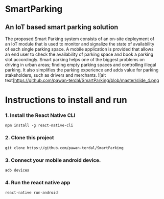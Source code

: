 # SmartParking
## An IoT based smart parking solution 

The proposed Smart Parking system consists of an on-site deployment of an IoT module that is used to monitor and signalize the state of availability of each single parking space. A mobile application is  provided that allows an end user to check the availability of parking space and book a parking slot accordingly.
Smart parking helps one of the biggest problems on driving in urban areas; finding empty parking spaces and controlling illegal parking. It also simplifies the parking experience and adds value for parking stakeholders, such as drivers and merchants.
![alt text]https://github.com/pawan-terdal/SmartParking/blob/master/slide_4.png


# Instructions to install and run
### 1. Install the React Native CLI
    npm install -g react-native-cli
    
### 2. Clone this project
    git clone https://github.com/pawan-terdal/SmartParking
    
### 3. Connect your mobile android device.
    adb devices
    
### 4. Run the react native app
    react-native run-android
    
